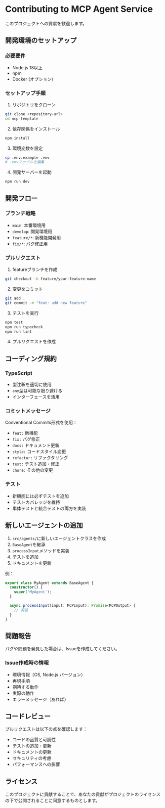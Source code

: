# Contributing to MCP Agent Service

このプロジェクトへの貢献を歓迎します。

## 開発環境のセットアップ

### 必要要件
- Node.js 18以上
- npm
- Docker (オプション)

### セットアップ手順

1. リポジトリをクローン
```bash
git clone <repository-url>
cd mcp-template
```

2. 依存関係をインストール
```bash
npm install
```

3. 環境変数を設定
```bash
cp .env.example .env
# .envファイルを編集
```

4. 開発サーバーを起動
```bash
npm run dev
```

## 開発フロー

### ブランチ戦略
- `main`: 本番環境用
- `develop`: 開発環境用
- `feature/*`: 新機能開発用
- `fix/*`: バグ修正用

### プルリクエスト

1. featureブランチを作成
```bash
git checkout -b feature/your-feature-name
```

2. 変更をコミット
```bash
git add .
git commit -m "feat: add new feature"
```

3. テストを実行
```bash
npm test
npm run typecheck
npm run lint
```

4. プルリクエストを作成

## コーディング規約

### TypeScript
- 型注釈を適切に使用
- `any`型は可能な限り避ける
- インターフェースを活用

### コミットメッセージ
Conventional Commits形式を使用：
- `feat:` 新機能
- `fix:` バグ修正
- `docs:` ドキュメント更新
- `style:` コードスタイル変更
- `refactor:` リファクタリング
- `test:` テスト追加・修正
- `chore:` その他の変更

### テスト
- 新機能には必ずテストを追加
- テストカバレッジを維持
- 単体テストと統合テストの両方を実装

## 新しいエージェントの追加

1. `src/agents/`に新しいエージェントクラスを作成
2. `BaseAgent`を継承
3. `processInput`メソッドを実装
4. テストを追加
5. ドキュメントを更新

例：
```typescript
export class MyAgent extends BaseAgent {
  constructor() {
    super('MyAgent');
  }

  async processInput(input: MCPInput): Promise<MCPOutput> {
    // 実装
  }
}
```

## 問題報告

バグや問題を発見した場合は、Issueを作成してください。

### Issue作成時の情報
- 環境情報（OS, Node.js バージョン）
- 再現手順
- 期待する動作
- 実際の動作
- エラーメッセージ（あれば）

## コードレビュー

プルリクエストは以下の点を確認します：
- コードの品質と可読性
- テストの追加・更新
- ドキュメントの更新
- セキュリティの考慮
- パフォーマンスへの影響

## ライセンス

このプロジェクトに貢献することで、あなたの貢献がプロジェクトのライセンスの下で公開されることに同意するものとします。
